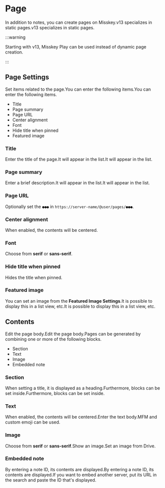 # Page

In addition to notes, you can create pages on Misskey.v13 specializes in static pages.v13 specializes in static pages.

:::warning

Starting with v13, Misskey Play can be used instead of dynamic page creation.

:::

## Page Settings

Set items related to the page.You can enter the following items.You can enter the following items.

- Title
- Page summary
- Page URL
- Center alignment
- Font
- Hide title when pinned
- Featured image

### Title

Enter the title of the page.It will appear in the list.It will appear in the list.

### Page summary

Enter a brief description.It will appear in the list.It will appear in the list.

### Page URL

Optionally set the `●●●` in `https://server-name/@user/pages/●●●`.

### Center alignment

When enabled, the contents will be centered.

### Font

Choose from **serif** or **sans-serif**.

### Hide title when pinned

Hides the title when pinned.

### Featured image

You can set an image from the **Featured Image Settings**.It is possible to display this in a list view, etc.It is possible to display this in a list view, etc.

## Contents

Edit the page body.Edit the page body.Pages can be generated by combining one or more of the following blocks.

- Section
- Text
- Image
- Embedded note

### Section

When setting a title, it is displayed as a heading.Furthermore, blocks can be set inside.Furthermore, blocks can be set inside.

### Text

When enabled, the contents will be centered.Enter the text body.MFM and custom emoji can be used.

### Image

Choose from **serif** or **sans-serif**.Show an image.Set an image from Drive.

### Embedded note

By entering a note ID, its contents are displayed.By entering a note ID, its contents are displayed.If you want to embed another server, put its URL in the search and paste the ID that's displayed.
